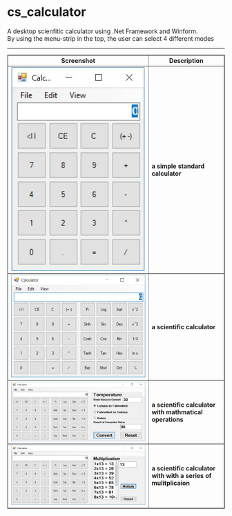 # cs_calculator
A desktop scienfitic calculator using .Net Framework and Winform. <br>
By using the menu-strip in the top, the user can select 4 different modes

<hr>
<table  border = "1">
  <tr> <th> Screenshot </th> <th> Description </th> </tr>
  <tr> <td align ="center"><img src='img/standard.JPG' height ="50%">  </td> <td> <b>a simple standard calculator </b>  </td> </tr>
  <tr> <td align ="center"><img src='img/Scientific.JPG'>  </td> <td> <b>a scientific calculator </b> </td> </tr>
  <tr> <td align ="center"><img src='img/temperature.JPG'>  </td> <td> <b>a scientific calculator with mathmatical operations </b> </td> </tr>
  <tr> <td align ="center"><img src='img/multiplication.JPG'>  </td> <td> <b>a scientific calculator with with a series of mulitplicaion </b> </td> </tr>
</table>

